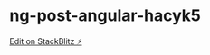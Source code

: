 # ng-post-angular-hacyk5

[Edit on StackBlitz ⚡️](https://stackblitz.com/edit/ng-post-angular-hacyk5)